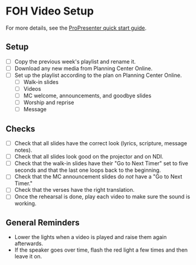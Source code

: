 # FOH Video Setup

For more details, see the [ProPresenter quick start guide](https://github.com/recc-tech/tech/wiki/ProPresenter-Quick-Start-Guide).

## Setup

- [ ] Copy the previous week's playlist and rename it.
- [ ] Download any new media from Planning Center Online.
- [ ] Set up the playlist according to the plan on Planning Center Online.
    - [ ] Walk-in slides
    - [ ] Videos
    - [ ] MC welcome, announcements, and goodbye slides
    - [ ] Worship and reprise
    - [ ] Message

## Checks

- [ ] Check that all slides have the correct look (lyrics, scripture, message notes).
- [ ] Check that all slides look good on the projector and on NDI.
- [ ] Check that the walk-in slides have their "Go to Next Timer" set to five seconds and that the last one loops back to the beginning.
- [ ] Check that the MC announcement slides do _not_ have a "Go to Next Timer."
- [ ] Check that the verses have the right translation.
- [ ] Once the rehearsal is done, play each video to make sure the sound is working.

## General Reminders

- Lower the lights when a video is played and raise them again afterwards.
- If the speaker goes over time, flash the red light a few times and then leave it on.
 
